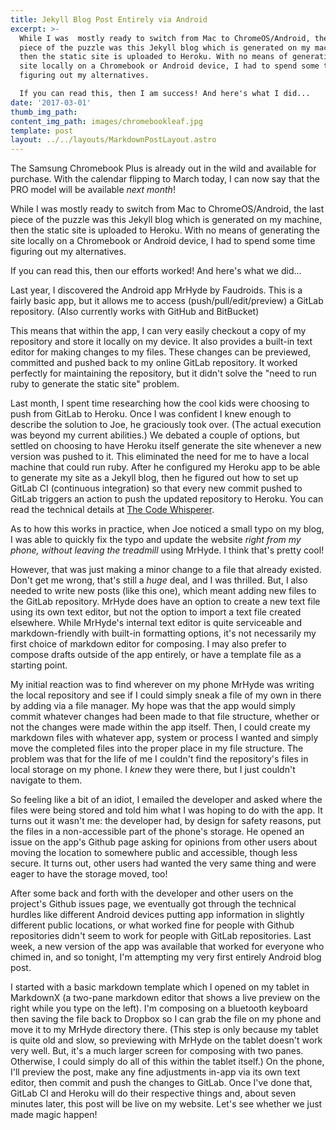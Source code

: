 ```yaml
---
title: Jekyll Blog Post Entirely via Android
excerpt: >-
  While I was  mostly ready to switch from Mac to ChromeOS/Android, the last
  piece of the puzzle was this Jekyll blog which is generated on my machine,
  then the static site is uploaded to Heroku. With no means of generating the
  site locally on a Chromebook or Android device, I had to spend some time
  figuring out my alternatives.

  If you can read this, then I am success! And here's what I did...
date: '2017-03-01'
thumb_img_path:
content_img_path: images/chromebookleaf.jpg
template: post
layout: ../../layouts/MarkdownPostLayout.astro
---
```

The Samsung Chromebook Plus is already out in the wild and available for purchase. With the calendar flipping to March today, I can now say that the PRO model will be available _next month_!

While I was  mostly ready to switch from Mac to ChromeOS/Android, the last piece of the puzzle was this Jekyll blog which is generated on my machine, then the static site is uploaded to Heroku. With no means of generating the site locally on a Chromebook or Android device, I had to spend some time figuring out my alternatives.

If you can read this, then our efforts worked! And here's what we did...

<!-- more -->

Last year, I discovered the Android app MrHyde by Faudroids. This is a fairly basic app, but it allows me to access (push/pull/edit/preview) a GitLab repository. (Also currently works with GitHub and BitBucket)

This means that within the app, I can very easily checkout a copy of my repository and store it locally on my device. It also provides a built-in text editor for making changes to my files. These changes can be previewed, committed and pushed back to my online GitLab repository. It worked perfectly for maintaining the repository, but it didn't solve the "need to run ruby to generate the static site" problem.

Last month, I spent time researching how the cool kids were choosing to push from GitLab to Heroku. Once I was confident I knew enough to describe the solution to Joe, he graciously took over. (The actual execution was beyond my current abilities.) We debated a couple of options, but settled on choosing to have Heroku itself generate the site whenever a new version was pushed to it. This eliminated the need for me to have a local machine that could run ruby. After he configured my Heroku app to be able to generate my site as a Jekyll blog, then he figured out how to set up GitLab CI (continuous integration) so that every new commit pushed to GitLab triggers an action to push the updated repository to Heroku. You can read the technical details at [The Code Whisperer](http://blog.thecodewhisperer.com/permalink/deploying-jekyll-to-heroku-using-gitlab-ci).

As to how this works in practice, when Joe noticed a small typo on my blog, I was able to quickly fix the typo and update the website *right from my phone, without leaving the treadmill* using MrHyde. I think that's pretty cool!

However, that was just making a minor change to a file that already existed. Don't get me wrong, that's still a *huge* deal, and I was thrilled. But, I also needed to write new posts (like this one), which meant adding new files to the GitLab repository. MrHyde does have an option to create a new text file using its own text editor, but not the option to import a text file created elsewhere. While MrHyde's internal text editor is quite serviceable and markdown-friendly with built-in formatting options, it's not necessarily my first choice of markdown editor for composing. I may also prefer to compose drafts outside of the app entirely, or have a template file as a starting point.

My initial reaction was to find wherever on my phone MrHyde was writing the local repository and see if I could simply sneak a file of my own in there by adding via a file manager. My hope was that the app would simply commit whatever changes had been made to that file structure, whether or not the changes were made within the app itself. Then, I could create my markdown files with whatever app, system or process I wanted and simply move the completed files into the proper place in my file structure. The problem was that for the life of me I couldn't find the repository's files in local storage on my phone. I *knew* they were there, but I just couldn't navigate to them.

So feeling like a bit of an idiot, I emailed the developer and asked where the files were being stored and told him what I was hoping to do with the app. It turns out it wasn't me: the developer had, by design for safety reasons, put the files in a non-accessible part of the phone's storage. He opened an issue on the app's Github page asking for opinions from other users about moving the location to somewhere public and accessible, though less secure. It turns out, other users had wanted the very same thing and were eager to have the storage moved, too!

After some back and forth with the developer and other users on the project's Github issues page, we eventually got through the technical hurdles like different Android devices putting app information in slightly different public locations, or what worked fine for people with Github repositories didn't seem to work for people with GitLab repositories. Last week, a new version of the app was available that worked for everyone who chimed in, and so tonight, I'm attempting my very first entirely Android blog post.

I started with a basic markdown template which I opened on my tablet in MarkdownX (a two-pane markdown editor that shows a live preview on the right while you type on the left). I'm composing on a bluetooth keyboard then saving the file back to Dropbox so I can grab the file on my phone and move it to my MrHyde directory there. (This step is only because my tablet is quite old and slow, so previewing with MrHyde on the tablet doesn't work very well. But, it's a much larger screen for composing with two panes. Otherwise, I could simply do all of this within the tablet itself.) On the phone, I'll preview the post, make any fine adjustments in-app via its own text editor, then commit and push the changes to GitLab. Once I've done that, GitLab CI and Heroku will do their respective things and, about seven minutes later, this post will be live on my website. Let's see whether we just made magic happen!
